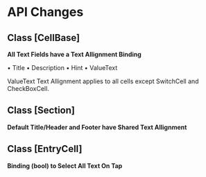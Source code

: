 # API Changes

## Class [CellBase]

**All Text Fields have a Text Allignment Binding**

  • Title
  • Description
  • Hint
  • ValueText

ValueText Text Allignment applies to all cells except SwitchCell and CheckBoxCell. 

## Class [Section]

**Default Title/Header and Footer have Shared Text Allignment**

## Class [EntryCell]

**Binding (bool) to Select All Text On Tap**

